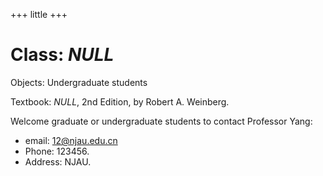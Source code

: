 +++
little
+++

# Class: *NULL*

Objects: Undergraduate students

Textbook: *NULL*, 2nd Edition, by Robert A. Weinberg.

Welcome graduate or undergraduate students to contact Professor Yang:

* email: <12@njau.edu.cn> 
* Phone: 123456.  
* Address: NJAU. 

